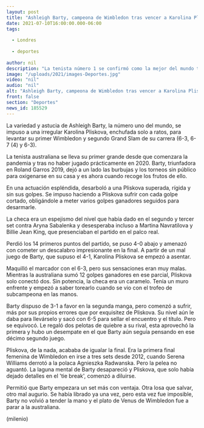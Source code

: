 ```yaml
---
layout: post
title: "Ashleigh Barty, campeona de Wimbledon tras vencer a Karolina Pliskova"
date: 2021-07-10T16:00:00.000-06:00
tags:
  
  - Londres
  
  - deportes
  
author: nil
description: "La tenista número 1 se confirmó como la mejor del mundo tras ganar el Grand Slam celebrado en Londres, donde venció por tres sets a la checa Pliskova. "
image: "/uploads/2021/images-Deportes.jpg"
video: "nil"
audio: "nil"
alt: "Ashleigh Barty, campeona de Wimbledon tras vencer a Karolina Pliskova"
front: false
section: "Deportes"
news_id: 185529
---
```


La variedad y astucia de Ashleigh Barty, la número uno del mundo, se impuso a una irregular Karolina Pliskova, enchufada solo a ratos, para levantar su primer Wimbledon y segundo Grand Slam de su carrera (6-3, 6-7 (4) y 6-3).

La tenista australiana se lleva su primer grande desde que comenzara la pandemia y tras no haber jugado prácticamente en 2020. Barty, triunfadora en Roland Garros 2019, dejó a un lado las burbujas y los torneos sin público para oxigenarse en su casa y es ahora cuando recoge los frutos de ello. 

En una actuación espléndida, desarboló a una Pliskova superada, rígida y sin sus golpes. Se impuso haciendo a Pliskova sufrir con cada golpe cortado, obligándole a meter varios golpes ganadores seguidos para desarmarle.

La checa era un espejismo del nivel que había dado en el segundo y tercer set contra Aryna Sabalenka y desesperaba incluso a Martina Navratilova y Billie Jean King, que presenciaban el partido en el palco real. 

Perdió los 14 primeros puntos del partido, se puso 4-0 abajo y amenazó con cometer un descalabro impresionante en la final. A partir de un mal juego de Barty, que supuso el 4-1, Karolina Pliskova se empezó a asentar. 

Maquilló el marcador con el 6-3, pero sus sensaciones eran muy malas. Mientras la australiana sumó 12 golpes ganadores en ese parcial, Pliskova solo conectó dos. Sin potencia, la checa era un caramelo. Tenía un muro enfrente y empezó a saber torearlo cuando se vio con el trofeo de subcampeona en las manos. 

Barty dispuso de 3-1 a favor en la segunda manga, pero comenzó a sufrir, más por sus propios errores que por exquisitez de Pliskova. Su nivel aún le daba para llevárselo y sacó con 6-5 para sellar el encuentro y el título. Pero se equivocó. Le regaló dos pelotas de quiebre a su rival, esta aprovechó la primera y hubo un desempate en el que Barty aún seguía pensando en ese décimo segundo juego.

Pliskova, de la nada, acababa de igualar la final. Era la primera final femenina de Wimbledon en irse a tres sets desde 2012, cuando Serena Williams derrotó a la polaca Agnieszka Radwanska. Pero la pelea no aguantó. La laguna mental de Barty desapareció y Pliskova, que solo había dejado detalles en el 'tie break', comenzó a diluirse.

Permitió que Barty empezara un set más con ventaja. Otra losa que salvar, otro mal augurio. Se había librado ya una vez, pero esta vez fue imposible, Barty no volvió a tender la mano y el plato de Venus de Wimbledon fue a parar a la australiana. 

(milenio)
